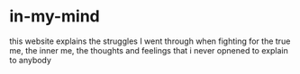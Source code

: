 # in-my-mind
this website explains the struggles I went through when fighting for the true me, the inner me, the thoughts and feelings that i never opnened to explain to anybody
